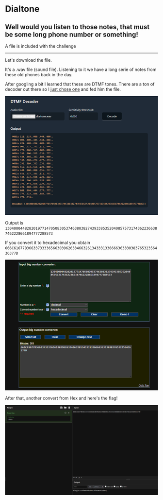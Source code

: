 # Dialtone
## Well would you listen to those notes, that must be some long phone number or something!


A file is included with the challenge


---


Let's download the file.

It's a .wav file (sound file). Listening to it we have a long serie of notes from these old phones back in the day.

After googling a bit I learned that these are DTMF tones. There are a ton of decoder out there so I [just chose one](https://dtmf.netlify.app/) and fed him the file.

![Alt text](image.png)

Output is `13040004482820197714705083053746380382743933853520408575731743622366387462228661894777288573`

If you convert it to hexadecimal you obtain `666C61677B36633733336566303962633466326134333133666636333038376532356436377D`

![Alt text](image-1.png)


After that, another convert from Hex and here's the flag!


![Alt text](image-2.png)